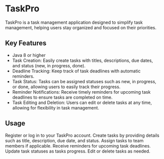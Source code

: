# TaskPro
TaskPro is a task management application designed to simplify task management, helping users stay organized and focused on their priorities.

## Key Features
- Java 8 or higher
- Task Creation: Easily create tasks with titles, descriptions, due dates, and status (new, in progress, done).
- Deadline Tracking: Keep track of task deadlines with automatic reminders.
- Task Status: Tasks can be assigned statuses such as new, in progress, or done, allowing users to easily track their progress.
- Reminder Notifications: Receive timely reminders for upcoming task deadlines to ensure tasks are completed on time.
- Task Editing and Deletion: Users can edit or delete tasks at any time, allowing for flexibility in task management.


## Usage
Register or log in to your TaskPro account.
Create tasks by providing details such as title, description, due date, and status.
Assign tasks to team members if applicable.
Receive reminders for upcoming task deadlines.
Update task statuses as tasks progress.
Edit or delete tasks as needed.


